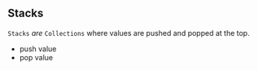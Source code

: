 ## Stacks

``Stacks`` _are_ ``Collections`` where values are pushed and popped at the top.
- push value
- pop value
